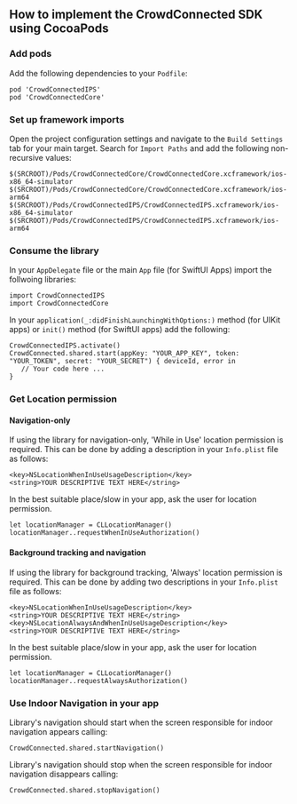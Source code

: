 ## How to implement the CrowdConnected SDK using CocoaPods

### Add pods
Add the following dependencies to your `Podfile`: 
```
pod 'CrowdConnectedIPS'
pod 'CrowdConnectedCore'
```

### Set up framework imports
Open the project configuration settings and navigate to the `Build Settings` tab for your main target.
Search for `Import Paths` and add the following non-recursive values:
```
$(SRCROOT)/Pods/CrowdConnectedCore/CrowdConnectedCore.xcframework/ios-x86_64-simulator
$(SRCROOT)/Pods/CrowdConnectedCore/CrowdConnectedCore.xcframework/ios-arm64
$(SRCROOT)/Pods/CrowdConnectedIPS/CrowdConnectedIPS.xcframework/ios-x86_64-simulator
$(SRCROOT)/Pods/CrowdConnectedIPS/CrowdConnectedIPS.xcframework/ios-arm64
```

### Consume the library
In your `AppDelegate` file or the main `App` file (for SwiftUI Apps) import the follwoing libraries:
```
import CrowdConnectedIPS
import CrowdConnectedCore
```

In your `application(_:didFinishLaunchingWithOptions:)` method (for UIKit apps) or `init()` method (for SwiftUI apps) add the following:
```
CrowdConnectedIPS.activate()
CrowdConnected.shared.start(appKey: "YOUR_APP_KEY", token: "YOUR_TOKEN", secret: "YOUR_SECRET") { deviceId, error in
   // Your code here ...
}
```

### Get Location permission

#### Navigation-only
If using the library for navigation-only, 'While in Use' location permission is required.
This can be done by adding a description in your `Info.plist` file as follows:
```
<key>NSLocationWhenInUseUsageDescription</key>	
<string>YOUR DESCRIPTIVE TEXT HERE</string>
```
In the best suitable place/slow in your app, ask the user for location permission.
```
let locationManager = CLLocationManager()
locationManager..requestWhenInUseAuthorization()
```

#### Background tracking and navigation

If using the library for background tracking, 'Always' location permission is required.
This can be done by adding two descriptions in your `Info.plist` file as follows:
```
<key>NSLocationWhenInUseUsageDescription</key>	
<string>YOUR DESCRIPTIVE TEXT HERE</string>
<key>NSLocationAlwaysAndWhenInUseUsageDescription</key>	
<string>YOUR DESCRIPTIVE TEXT HERE</string>
```
In the best suitable place/slow in your app, ask the user for location permission.
```
let locationManager = CLLocationManager()
locationManager..requestAlwaysAuthorization()
```

### Use Indoor Navigation in your app
Library's navigation should start when the screen responsible for indoor navigation appears calling:
```
CrowdConnected.shared.startNavigation()
```
Library's navigation should stop when the screen responsible for indoor navigation disappears calling:
```
CrowdConnected.shared.stopNavigation()
```

